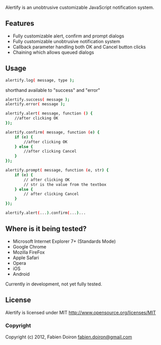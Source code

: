 Alertify is an unobtrusive customizable JavaScript notification system.

## Features

* Fully customizable alert, confirm and prompt dialogs
* Fully customizable unobtrusive notification system
* Callback parameter handling both OK and Cancel button clicks
* Chaining which allows queued dialogs

## Usage

```sh
alertify.log( message, type );
```
shorthand available to "success" and "error"
```sh
alertify.success( message );
alertify.error( message );
```
```sh
alertify.alert( message, function () { 
	//after clicking OK
});
```
```sh
alertify.confirm( message, function (e) {
	if (e) {
		//after clicking OK
	} else {
		//after clicking Cancel
	}
});
```
```sh
alertify.prompt( message, function (e, str) {
	if (e) {
		// after clicking OK
		// str is the value from the textbox
	} else {
		// after clicking Cancel
	}
});
```
```sh
alertify.alert(...).confirm(...)...
```

## Where is it being tested?

* Microsoft Internet Explorer 7+ (Standards Mode)
* Google Chrome
* Mozilla FireFox
* Apple Safari
* Opera
* iOS
* Android

Currently in development, not yet fully tested.

## License

Alertify is licensed under MIT http://www.opensource.org/licenses/MIT

### Copyright

Copyright (c) 2012, Fabien Doiron <fabien.doiron@gmail.com>